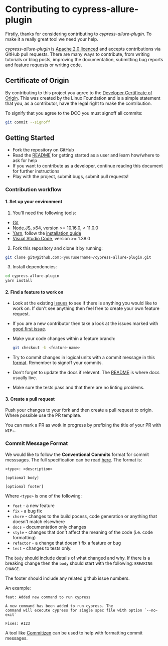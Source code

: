 # Contributing to cypress-allure-plugin

Firstly, thanks for considering contributing to _cypress-allure-plugin_. To make it a really
great tool we need your help.

_cypress-allure-plugin_ is [Apache 2.0 licenced](LICENSE) and accepts contributions via GitHub
pull requests. There are many ways to contribute, from writing tutorials or blog posts,
improving the documentation, submitting bug reports and feature requests or writing code.

## Certificate of Origin

By contributing to this project you agree to the [Developer Certificate of
Origin](https://developercertificate.org/). This was created by the Linux
Foundation and is a simple statement that you, as a contributor, have the legal
right to make the contribution.

To signify that you agree to the DCO you must signoff all commits:

```bash
git commit --signoff
```

## Getting Started

-   Fork the repository on GitHub
-   Read the [README](README.md) for getting started as a user and learn how/where to ask for help
-   If you want to contribute as a developer, continue reading this document for further instructions
-   Play with the project, submit bugs, submit pull requests!

### Contribution workflow

#### 1. Set up your environment

1. You'll need the following tools:

-   [Git](https://git-scm.com/)
-   [Node.JS](https://nodejs.org/en/), x64, version >= 10.16.0, < 11.0.0
-   [Yarn](https://yarnpkg.com/en/), follow the [installation guide](https://yarnpkg.com/en/docs/install)
-   [Visual Studio Code](https://code.visualstudio.com/), version >= 1.38.0

2. Fork this repository and clone it by running:

```bash
git clone git@github.com:<yourusername>/cypress-allure-plugin.git
```

3. Install dependencies:

```bash
cd cypress-allure-plugin
yarn install
```

#### 2. Find a feature to work on

-   Look at the existing [issues](https://github.com/90poe/cypress-allure-plugin/issues) to see if there is anything
    you would like to work on. If don't see anything then feel free to create your own feature request.

-   If you are a new contributor then take a look at the issues marked
    with [good first issue](https://github.com/90poe/cypress-allure-plugin/labels/good%20first%20issue).

-   Make your code changes within a feature branch:

    ```bash
    git checkout -b <feature-name>
    ```

*   Try to commit changes in logical units with a commit message in this [format](#commit-message-format). Remember
    to signoff your commits.

*   Don't forget to update the docs if relevent. The [README](README.md) is where docs usually live.

*   Make sure the tests pass and that there are no linting problems.

#### 3. Create a pull request

Push your changes to your fork and then create a pull request to origin. Where possible use the PR template.

You can mark a PR as wotk in progress by prefixing the title of your PR with `WIP:`.

### Commit Message Format

We would like to follow the **Conventional Commits** format for commit messsages. The full specification can be
read [here](https://www.conventionalcommits.org/en/v1.0.0-beta.3/). The format is:

```
<type>: <description>

[optional body]

[optional footer]
```

Where `<type>` is one of the following:

-   `feat` - a new feature
-   `fix` - a bug fix
-   `chore` - changes to the build pocess, code generation or anything that doesn't match elsewhere
-   `docs` - documentation only changes
-   `style` - changes that don't affect the meaning of the code (i.e. code formatting)
-   `refactor` - a change that doesn't fix a feature or bug
-   `test` - changes to tests only.

The `body` should include details of what changed and why. If there is a breaking change then the `body` should start with the
following: `BREAKING CHANGE`.

The footer should include any related github issue numbers.

An example:

```text
feat: Added new command to run cypress

A new command has been added to run cypress. The
command will execute cypress for single spec file with option `--no-exit`

Fixes: #123
```

A tool like [Commitizen](https://github.com/commitizen/cz-cli) can be used to help with formatting commit messages.
